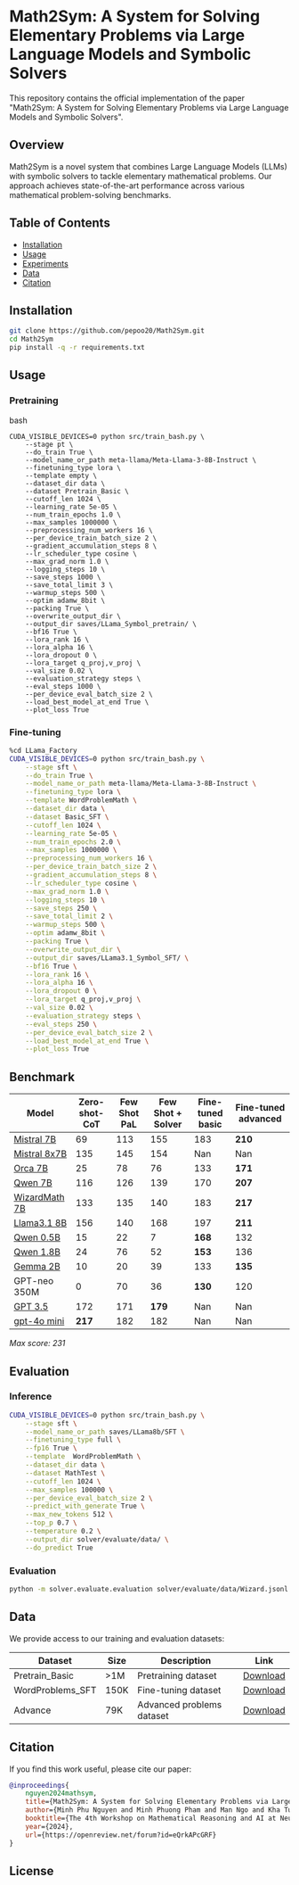 # Math2Sym: A System for Solving Elementary Problems via Large Language Models and Symbolic Solvers

This repository contains the official implementation of the paper "Math2Sym: A System for Solving Elementary Problems via Large Language Models and Symbolic Solvers".

## Overview

Math2Sym is a novel system that combines Large Language Models (LLMs) with symbolic solvers to tackle elementary mathematical problems. Our approach achieves state-of-the-art performance across various mathematical problem-solving benchmarks.

## Table of Contents

- [Installation](#installation)
- [Usage](#usage)
- [Experiments](#experiments)
- [Data](#data)
- [Citation](#citation)

## Installation

```bash
git clone https://github.com/pepoo20/Math2Sym.git
cd Math2Sym
pip install -q -r requirements.txt
```

## Usage

### Pretraining
bash
```%cd LLama_Factory
CUDA_VISIBLE_DEVICES=0 python src/train_bash.py \
    --stage pt \
    --do_train True \
    --model_name_or_path meta-llama/Meta-Llama-3-8B-Instruct \
    --finetuning_type lora \
    --template empty \
    --dataset_dir data \
    --dataset Pretrain_Basic \
    --cutoff_len 1024 \
    --learning_rate 5e-05 \
    --num_train_epochs 1.0 \
    --max_samples 1000000 \
    --preprocessing_num_workers 16 \
    --per_device_train_batch_size 2 \
    --gradient_accumulation_steps 8 \
    --lr_scheduler_type cosine \
    --max_grad_norm 1.0 \
    --logging_steps 10 \
    --save_steps 1000 \
    --save_total_limit 3 \
    --warmup_steps 500 \
    --optim adamw_8bit \
    --packing True \
    --overwrite_output_dir \
    --output_dir saves/LLama_Symbol_pretrain/ \
    --bf16 True \
    --lora_rank 16 \
    --lora_alpha 16 \
    --lora_dropout 0 \
    --lora_target q_proj,v_proj \
    --val_size 0.02 \
    --evaluation_strategy steps \
    --eval_steps 1000 \
    --per_device_eval_batch_size 2 \
    --load_best_model_at_end True \
    --plot_loss True 
```

### Fine-tuning
```bash
%cd LLama_Factory
CUDA_VISIBLE_DEVICES=0 python src/train_bash.py \
    --stage sft \
    --do_train True \
    --model_name_or_path meta-llama/Meta-Llama-3-8B-Instruct \
    --finetuning_type lora \
    --template WordProblemMath \
    --dataset_dir data \
    --dataset Basic_SFT \
    --cutoff_len 1024 \
    --learning_rate 5e-05 \
    --num_train_epochs 2.0 \
    --max_samples 1000000 \
    --preprocessing_num_workers 16 \
    --per_device_train_batch_size 2 \
    --gradient_accumulation_steps 8 \
    --lr_scheduler_type cosine \
    --max_grad_norm 1.0 \
    --logging_steps 10 \
    --save_steps 250 \
    --save_total_limit 2 \
    --warmup_steps 500 \
    --optim adamw_8bit \
    --packing True \
    --overwrite_output_dir \
    --output_dir saves/LLama3.1_Symbol_SFT/ \
    --bf16 True \
    --lora_rank 16 \
    --lora_alpha 16 \
    --lora_dropout 0 \
    --lora_target q_proj,v_proj \
    --val_size 0.02 \
    --evaluation_strategy steps \
    --eval_steps 250 \
    --per_device_eval_batch_size 2 \
    --load_best_model_at_end True \
    --plot_loss True 
```


## Benchmark

| Model                                                     | Zero-shot-CoT | Few Shot PaL | Few Shot + Solver | Fine-tuned basic | Fine-tuned advanced |
| --------------------------------------------------------- | ------------- | ------------- | ----------------- | ----------------- | -------------------- |
| [Mistral 7B](https://huggingface.co/deepseek-ai)           | 69            | 113           | 155               | 183               | **210**              |
| [Mistral 8x7B](https://huggingface.co/tiiuae)              | 135           | 145           | 154               | Nan               | Nan                  |
| [Orca 7B](https://huggingface.co/microsoft)                | 25            | 78            | 76                | 133               | **171**              |
| [Qwen 7B](https://huggingface.co/qwen-ai)                  | 116           | 126           | 139               | 170               | **207**              |
| [WizardMath 7B](https://huggingface.co/wizardmath)         | 133           | 135           | 140               | 183               | **217**              |
| [Llama3.1 8B](https://huggingface.co/facebook/llama)       | 156           | 140           | 168               | 197               | **211**              |
| [Qwen 0.5B](https://huggingface.co/qwen-ai)                | 15            | 22            | 7                 | **168**           | 132                  |
| [Qwen 1.8B](https://huggingface.co/qwen-ai)                | 24            | 76            | 52                | **153**           | 136                  |
| [Gemma 2B](https://huggingface.co/gemma-ai)                | 10            | 20            | 39                | 133               | **135**              |
| GPT-neo 350M | 0             | 70            | 36                | **130**           | 120                  |
| [GPT 3.5](https://huggingface.co/openai/gpt-3.5-turbo)     | 172           | 171           | **179**           | Nan               | Nan                  |
| [gpt-4o mini](https://huggingface.co/openai/gpt-4)         | **217**       | 182           | 182               | Nan               | Nan                  |

_Max score: 231_

## Evaluation

### Inference
```bash
CUDA_VISIBLE_DEVICES=0 python src/train_bash.py \
    --stage sft \
    --model_name_or_path saves/LLama8b/SFT \
    --finetuning_type full \
    --fp16 True \
    --template  WordProblemMath \
    --dataset_dir data \
    --dataset MathTest \
    --cutoff_len 1024 \
    --max_samples 100000 \
    --per_device_eval_batch_size 2 \
    --predict_with_generate True \
    --max_new_tokens 512 \
    --top_p 0.7 \
    --temperature 0.2 \
    --output_dir solver/evaluate/data/ \
    --do_predict True
```

### Evaluation
```bash
python -m solver.evaluate.evaluation solver/evaluate/data/Wizard.jsonl solver/evaluate/data/test.jsonl

```

## Data

We provide access to our training and evaluation datasets:

| Dataset | Size | Description | Link |
| ------- | ---- | ----------- | ---- |
| Pretrain_Basic | >1M | Pretraining dataset | [Download](https://huggingface.co/datasets/MathSymbol/EMSF) |
| WordProblems_SFT | 150K | Fine-tuning dataset | [Download](https://huggingface.co/datasets/MathSymbol/EMSF) |
| Advance | 79K | Advanced problems dataset | [Download](https://huggingface.co/datasets/MathSymbol/EMSF) |

## Citation

If you find this work useful, please cite our paper:

```bibtex
@inproceedings{
    nguyen2024mathsym,
    title={Math2Sym: A System for Solving Elementary Problems via Large Language Models and Symbolic Solvers},
    author={Minh Phu Nguyen and Minh Phuong Pham and Man Ngo and Kha Tuan Minh},
    booktitle={The 4th Workshop on Mathematical Reasoning and AI at NeurIPS'24},
    year={2024},
    url={https://openreview.net/forum?id=eQrkAPcGRF}
}
```

## License

<!-- [Add your license information here] -->